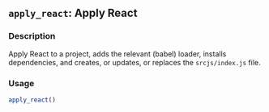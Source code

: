 ## `apply_react`: Apply React

### Description


 Apply React to a project, adds the relevant (babel) loader, installs dependencies,
 and creates, or updates, or replaces the `srcjs/index.js` file.


### Usage

```r
apply_react()
```


